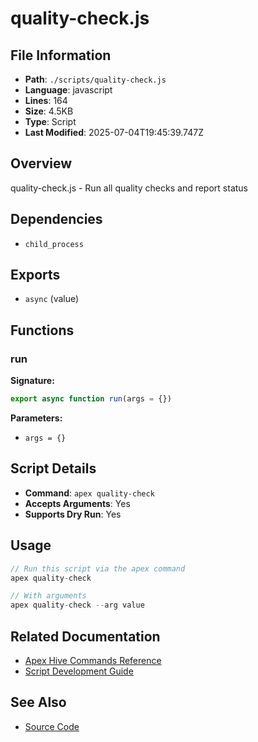 # quality-check.js

## File Information

- **Path**: `./scripts/quality-check.js`
- **Language**: javascript
- **Lines**: 164
- **Size**: 4.5KB
- **Type**: Script
- **Last Modified**: 2025-07-04T19:45:39.747Z

## Overview

quality-check.js - Run all quality checks and report status

## Dependencies

- `child_process`

## Exports

- `async` (value)

## Functions

### run

**Signature:**
```javascript
export async function run(args = {})
```

**Parameters:**
- `args = {}`

## Script Details

- **Command**: `apex quality-check`
- **Accepts Arguments**: Yes
- **Supports Dry Run**: Yes

## Usage

```javascript
// Run this script via the apex command
apex quality-check

// With arguments
apex quality-check --arg value
```

## Related Documentation

- [Apex Hive Commands Reference](../../architecture/reference/commands/)
- [Script Development Guide](../../development/scripts/)

## See Also

- [Source Code](./scripts/quality-check.js)
